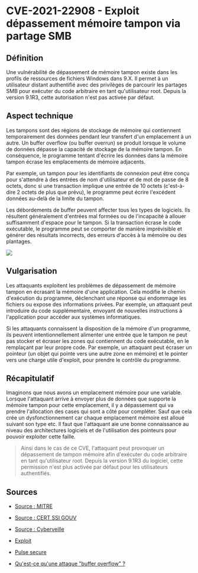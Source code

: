 # CVE-2021-22908 - Exploit dépassement mémoire tampon via partage SMB

## Définition

Une vulnérabilité de dépassement de mémoire tampon existe dans les profils de ressources de fichiers Windows dans 9.X. Il permet à un utilisateur distant authentifié avec des privilèges de parcourir les partages SMB pour exécuter du code arbitraire en tant qu'utilisateur root. Depuis la version 9.1R3, cette autorisation n'est pas activée par défaut.

## Aspect technique

Les tampons sont des régions de stockage de mémoire qui contiennent temporairement des données pendant leur transfert d'un emplacement à un autre. Un buffer overflow (ou buffer overrun) se produit lorsque le volume de données dépasse la capacité de stockage de la mémoire tampon. En conséquence, le programme tentant d'écrire les données dans la mémoire tampon écrase les emplacements de mémoire adjacents.

Par exemple, un tampon pour les identifiants de connexion peut être conçu pour s'attendre à des entrées de nom d'utilisateur et de mot de passe de 8 octets, donc si une transaction implique une entrée de 10 octets (c'est-à-dire 2 octets de plus que prévu), le programme peut écrire l'excédent données au-delà de la limite du tampon.

Les débordements de buffer peuvent affecter tous les types de logiciels. Ils résultent généralement d'entrées mal formées ou de l'incapacité à allouer suffisamment d'espace pour le tampon. Si la transaction écrase le code exécutable, le programme peut se comporter de manière imprévisible et générer des résultats incorrects, des erreurs d'accès à la mémoire ou des plantages.

<img src="https://www.imperva.com/learn/wp-content/uploads/sites/13/2018/01/buffer-overflow.png">

## Vulgarisation

Les attaquants exploitent les problèmes de dépassement de mémoire tampon en écrasant la mémoire d'une application. Cela modifie le chemin d'exécution du programme, déclenchant une réponse qui endommage les fichiers ou expose des informations privées. Par exemple, un attaquant peut introduire du code supplémentaire, envoyant de nouvelles instructions à l'application pour accéder aux systèmes informatiques.

Si les attaquants connaissent la disposition de la mémoire d'un programme, ils peuvent intentionnellement alimenter une entrée que le tampon ne peut pas stocker et écraser les zones qui contiennent du code exécutable, en le remplaçant par leur propre code. Par exemple, un attaquant peut écraser un pointeur (un objet qui pointe vers une autre zone en mémoire) et le pointer vers une charge utile d'exploit, pour prendre le contrôle du programme.

## Récapitulatif

Imaginons que nous avons un emplacement mémoire pour une variable. Lorsque l'attaquant arrive à envoyer plus de données que supporte la mémoire tampon pour cette emplacement, il y a dépassement qui va prendre l'allocation des cases qui sont a côté pour compléter. Sauf que cela crée un dysfonctionnement car chaque emplacement mémoire est alloué suivant son type etc. Il faut que l'attaquant aie une bonne connaissance au niveau des architectures logiciels et de l'utilisation des pointeurs pour pouvoir exploiter cette faille.

> Ainsi dans le cas de ce CVE, l'attaquant peut provoquer un dépassement de tampon mémoire afin d'exécuter du code arbitraire en tant qu'utilisateur root. Depuis la version 9.1R3 du logiciel, cette permission n'est plus activée par défaut pour les utilisateurs authentifiés.

## Sources 

- <a href="https://cve.mitre.org/cgi-bin/cvename.cgi?name=CVE-2021-22908"> Source : MITRE </a>

- <a href="https://www.cert.ssi.gouv.fr/actualite/CERTFR-2021-ACT-021/"> Source : CERT SSI GOUV </a>

- <a href="https://www.cyberveille-sante.gouv.fr/cyberveille/2548-vulnerabilite-dans-pulse-connect-secure-2021-05-18"> Source : Cyberveille </a>

- <a href="https://github.com/CERTCC/PoC-Exploits/blob/master/cve-2021-22908/cve-2021-22908.py"> Exploit </a>


- <a href="https://kb.pulsesecure.net/articles/Pulse_Security_Advisories/SA44800/"> Pulse secure </a>

- <a href="https://www.imperva.com/learn/application-security/buffer-overflow/"> Qu'est-ce qu'une attaque "buffer overflow" ? </a>